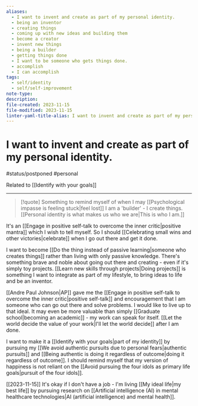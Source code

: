 ```yaml
---
aliases:
  - I want to invent and create as part of my personal identity.
  - being an inventor
  - creating things
  - coming up with new ideas and building them
  - become a creator
  - invent new things
  - being a builder
  - getting things done
  - I want to be someone who gets things done.
  - accomplish
  - I can accomplish
tags:
  - self/identity
  - self/self-improvement
note-type: 
description: 
file-created: 2023-11-15
file-modified: 2023-11-15
linter-yaml-title-alias: I want to invent and create as part of my personal identity.
---
```


# I want to invent and create as part of my personal identity.

#status/postponed #personal 

Related to [[Identify with your goals]]

---

> [!quote] Something to remind myself of when I may [[Psychological impasse is feeling stuck|feel lost]]
> I am a 'builder' - I create things. [[Personal identity is what makes us who we are|This is who I am.]]

It's an [[Engage in positive self-talk to overcome the inner critic|positive mantra]] which I wish to tell myself. So I should [[Celebrating small wins and other victories|celebrate]] when I go out there and get it done.

I want to become [[Do the thing instead of passive learning|someone who creates things]] rather than living with only passive knowledge. There's something brave and noble about going out there and creating - even if it's simply toy projects. [[Learn new skills through projects|Doing projects]] is something I want to integrate as part of my lifestyle, to bring ideas to life and be an inventor.

[[Andre Paul Johnson|AP]] gave me the [[Engage in positive self-talk to overcome the inner critic|positive self-talk]] and encouragement that I am someone who can go out there and solve problems. I would like to live up to that ideal. It may even be more valuable than simply [[Graduate school|becoming an academic]] - my work can speak for itself. [[Let the world decide the value of your work|I'll let the world decide]] after I am done.

I want to make it a [[Identify with your goals|part of my identity]] by pursuing my [[We avoid authentic pursuits due to personal fears|authentic pursuits]] and [[Being authentic is doing it regardless of outcome|doing it regardless of outcome]]. I should remind myself that my version of happiness is not reliant on the [[Avoid pursuing the four idols as primary life goals|pursuit of the four idols]].

[[2023-11-15]] It's okay if I don't have a job - I'm living [[My ideal life|my best life]] by pursuing research on [[Artificial intelligence (AI) in mental healthcare technologies|AI (artificial intelligence) and mental health]].
